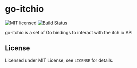 # go-itchio

![MIT licensed](https://img.shields.io/badge/license-MIT-blue.svg)
[![Build Status](https://travis-ci.org/itchio/go-itchio.svg?branch=master)](https://travis-ci.org/itchio/go-itchio)

go-itchio is a set of Go bindings to interact with the itch.io API

## License

Licensed under MIT License, see `LICENSE` for details.
